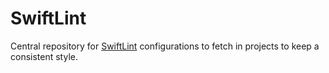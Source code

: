 # SwiftLint

Central repository for [SwiftLint](https://github.com/realm/swiftlint) configurations to fetch in projects to keep a consistent style.
